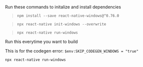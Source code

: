 Run these commands to initalize and install dependencies
>`npm install --save react-native-windows@^0.76.0`

>`npx react-native init-windows --overwrite`

>`npx react-native run-windows`


Run this everytime you want to build

This is for the codegen error: `$env:SKIP_CODEGEN_WINDOWS = "true"`


`npx react-native run-windows`
